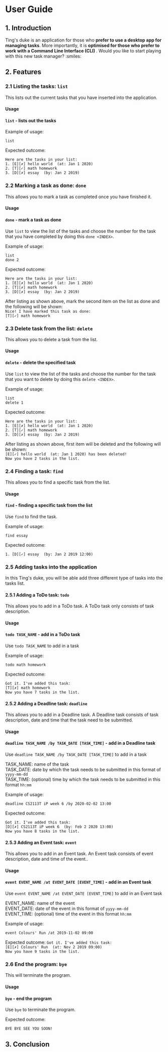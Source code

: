 # User Guide

## 1. Introduction
Ting's duke is an application for those who <b>prefer to use a desktop app for managing tasks</b>. More importantly, it is <b>optimised for those who prefer to work with a Command Line Interface (CLI) </b>. Would you like to start playing with this new task manager? :smiles:
## 2. Features 

### 2.1 Listing the tasks: `list`
This lists out the current tasks that you have inserted into the application.

#### Usage

#### `list` - lists out the tasks

Example of usage: 

`list`

Expected outcome:

`Here are the tasks in your list:`<br>
 `1. [E][✗] hello world  (at: Jan 1 2020)`<br>
 `2. [T][✓] math homework`<br>
 `3. [D][✗] essay  (by: Jan 2 2019)`

### 2.2 Marking a task as done: `done`
This allows you to mark a task as completed once you have finished it.

#### Usage

#### `done` - mark a task as done

Use `list` to view the list of the tasks and choose the number for the task that you have completed by doing this `done <INDEX>`.

Example of usage: 

`list`<br>
`done 2`

Expected outcome:

`Here are the tasks in your list:`<br>
 `1. [E][✗] hello world  (at: Jan 1 2020)`<br>
 `2. [T][✗] math homework`<br>
 `3. [D][✗] essay  (by: Jan 2 2019)`

After listing as shown above, mark the second item on the list as done and the following will be shown: <br>
`Nice! I have marked this task as done:`<br>
 `[T][✓] math homework ` <br>

 
 ### 2.3 Delete task from the list: `delete`
This allows you to delete a task from the list.
 #### Usage
 
 #### `delete` - delete the specified task
 
 Use `list` to view the list of the tasks and choose the number for the task that you want to delete by doing this `delete <INDEX>`.
 
 Example of usage: 
 
 `list` <br>
 `delete 1`
 
 Expected outcome:
 
`Here are the tasks in your list:`<br>
 `1. [E][✗] hello world  (at: Jan 1 2020)`<br>
 `2. [T][✓] math homework`<br>
 `3. [D][✗] essay  (by: Jan 2 2019)`
 
 
After listing as shown above, first item will be deleted and the following will be shown: <br>
`[E][✓] hello world  (at: Jan 1 2020) has been deleted!`<br>
`Now you have 2 tasks in the list.`
  
### 2.4 Finding a task: `find`
This allows you to find a specific task from the list.
 #### Usage
 
 #### `find` - finding a specific task from the list
 
Use `find` to find the task.

 Example of usage: 
 
 `find essay`
 
 Expected outcome:
 
 `1. [D][✓] essay  (by: Jan 2 2019 12:00)`
 
### 2.5 Adding tasks into the application
In this Ting's duke, you will be able add three different type of tasks into the tasks list.  
#### 2.5.1 Adding a ToDo task: `todo`
This allows you to add in a ToDo task. A ToDo task only consists of task description.

 #### Usage
 
 #### `todo TASK_NAME` - add in a ToDo task
 
Use `todo TASK_NAME` to add in a task

 Example of usage: 
 
 `todo math homework`
 
 Expected outcome:
 
`Got it. I've added this task:`<br>
 `[T][✗] math homework`<br>
 `Now you have 7 tasks in the list.`
 
#### 2.5.2 Adding a Deadline task: `deadline`
This allows you to add in a Deadline task. A Deadline task consists of task description, date and time that the task need to be submitted.

 #### Usage
 
 #### `deadline TASK_NAME /by TASK_DATE [TASK_TIME]` - add in a Deadline task
Use `deadline TASK_NAME /by TASK_DATE [TASK_TIME]` to add in a task

 TASK_NAME: name of the task<br>
 TASK_DATE: date by which the task needs to be submitted in this format of `yyyy-mm-dd` <br>
 TASK_TIME: (optional) time by which the task needs to be submitted in this format `hh:mm`<br>

 Example of usage: 
 
 `deadline CS2113T iP week 6 /by 2020-02-02 13:00`
 
 Expected outcome:
 
`Got it. I've added this task:`<br>
`[D][✗] CS2113T iP week 6  (by: Feb 2 2020 13:00)`<br>
`Now you have 8 tasks in the list.`
 
#### 2.5.3 Adding an Event task: `event`
This allows you to add in an Event task. An Event task consists of event description, date and time of the event..

 #### Usage
 
 #### `event EVENT_NAME /at EVENT_DATE [EVENT_TIME]` - add in an Event task
Use `event EVENT_NAME /at EVENT_DATE [EVENT_TIME]` to add in an Event task

 EVENT_NAME: name of the event<br>
 EVENT_DATE: date of the event in this format of `yyyy-mm-dd` <br>
 EVENT_TIME: (optional) time of the event in this format `hh:mm`<br>

 Example of usage: 
 
 `event Colours' Run /at 2019-11-02 09:00`
 
 Expected outcome:
`Got it. I've added this task:`<br>
 `[E][✗] Colours' Run  (at: Nov 2 2019 09:00)`<br>
 `Now you have 9 tasks in the list.`<br>
 
### 2.6 End the program: `bye`
This will terminate the program.
 #### Usage
 
 #### `bye` - end the program
 
 Use `bye` to terminate the program.
 
 Expected outcome:
 
 `BYE BYE SEE YOU SOON!`
 
 
## 3. Conclusion
